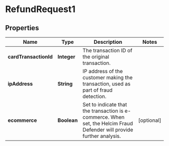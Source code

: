 

# RefundRequest1


## Properties

| Name | Type | Description | Notes |
|------------ | ------------- | ------------- | -------------|
|**cardTransactionId** | **Integer** | The transaction ID of the original transaction. |  |
|**ipAddress** | **String** | IP address of the customer making the transaction, used as part of fraud detection. |  |
|**ecommerce** | **Boolean** | Set to indicate that the transaction is e-commerce. When set, the Helcim Fraud Defender will provide further analysis. |  [optional] |



